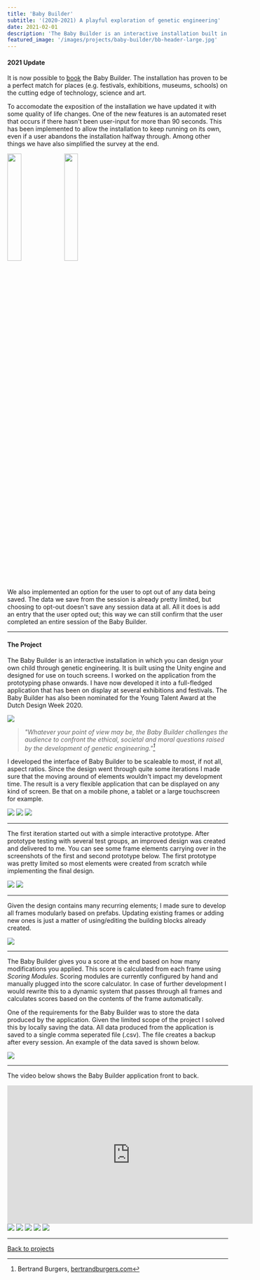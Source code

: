 ```yaml
---
title: 'Baby Builder'
subtitle: '(2020-2021) A playful exploration of genetic engineering'
date: 2021-02-01
description: 'The Baby Builder is an interactive installation built in Unity/C# in which you can design your own child through genetic engineering. The Baby Builder is a self-initiated project by Bertrand Burgers; it challenges the audience to confront the ethical, societal and moral questions raised by the development of genetic engineering.'
featured_image: '/images/projects/baby-builder/bb-header-large.jpg'
---
```


#### 2021 Update

It is now possible to [book](https://static1.squarespace.com/static/5f0dae9666df150ca89f6b1b/t/5f9e9af0e9a0e4631a01f89c/1604229878964/digital-form-baby-builder.pdf) the Baby Builder. The installation has proven to be a perfect match for places (e.g. festivals, exhibitions, museums, schools) on the cutting edge of technology, science and art. 

To accomodate the exposition of the installation we have updated it with some quality of life changes. 
One of the new features is an automated reset that occurs if there hasn't been user-input for more than 90 seconds. This has been implemented to allow the installation to keep running on its own, even if a user abandons the installation halfway through. Among other things we have also simplified the survey at the end.


<div class="gallery" data-columns="6">
    <img src="/images/projects/baby-builder/unity/ui_afkscreen.png" height="25%">
    <img src="/images/projects/baby-builder/unity/ui_survey_new.png" height="25%">
</div>

We also implemented an option for the user to opt out of any data being saved. The data we save from the session is already pretty limited, but choosing to opt-out doesn't save any session data at all. All it does is add an entry that the user opted out; this way we can still confirm that the user completed an entire session of the Baby Builder.

----

#### The Project

The Baby Builder is an interactive installation in which you can design your own child through genetic engineering. It is built using the Unity engine and designed for use on touch screens. I worked on the application from the prototyping phase onwards. I have now developed it into a full-fledged application that has been on display at several exhibitions and festivals. The Baby Builder has also been nominated for the Young Talent Award at the Dutch Design Week 2020.

![](/images/projects/baby-builder/bb-interaction.jpg)
> *"Whatever your point of view may be, the Baby Builder challenges the audience to confront the ethical, societal and moral questions raised by the development of genetic engineering."[^1]* 

[^1]: Bertrand Burgers, [bertrandburgers.com](https://www.bertrandburgers.com)

I developed the interface of Baby Builder to be scaleable to most, if not all, aspect ratios. Since the design went through quite some iterations I made sure that the moving around of elements wouldn't impact my development time.
The result is a very flexible application that can be displayed on any kind of screen. Be that on a mobile phone, a tablet or a large touchscreen for example. 

<div class="gallery" data-columns="3">
    <img src="/images/projects/baby-builder/unity/ui_18by9.PNG">
    <img src="/images/projects/baby-builder/unity/ui_5by4.PNG">
    <img src="/images/projects/baby-builder/unity/ui_16by9.PNG">
</div>

----

The first iteration started out with a simple interactive prototype. After prototype testing with several test groups, an improved design was created and delivered to me. You can see some frame elements carrying over in the screenshots of the first and second prototype below. The first prototype was pretty limited so most elements were created from scratch while implementing the final design.

<div class="gallery" data-columns="2">
    <img src="/images/projects/baby-builder/unity/bb-initial-prototype.PNG">
    <img src="/images/projects/baby-builder/unity/bb-initial-design.PNG">
</div>

----

Given the design contains many recurring elements; I made sure to develop all frames modularly based on prefabs. Updating existing frames or adding new ones is just a matter of using/editing the building blocks already created.

![](/images/projects/baby-builder/unity/prefabs-collage.PNG)

----

The Baby Builder gives you a score at the end based on how many modifications you applied. This score is calculated from each frame using *Scoring Modules*. Scoring modules are currently configured by hand and manually plugged into the score calculator. In case of further development I would rewrite this to a dynamic system that passes through all frames and calculates scores based on the contents of the frame automatically.

One of the requirements for the Baby Builder was to store the data produced by the application. Given the limited scope of the project I solved this by locally saving the data. All data produced from the application is saved to a single comma seperated file (.csv). The file creates a backup after every session. An example of the data saved is shown below.

![](/images/projects/baby-builder/bb_data.png)

----

The video below shows the Baby Builder application front to back.

<iframe width="560" height="315" src="https://youtube.com/embed/HtT2TPZJG68" frameborder="0" allow="accelerometer; autoplay; clipboard-write; encrypted-media; gyroscope; picture-in-picture" allowfullscreen></iframe>

<div class="gallery" data-columns="3">
	<img src="/images/projects/baby-builder/Baby-Builder-portrait.jpg">
	<img src="/images/projects/baby-builder/baby-builder-foto-klein1.jpg">
    <img src="/images/projects/baby-builder/baby-builder-foto-klein2.jpg">
    <img src="/images/projects/baby-builder/baby-builder-foto-klein3.jpeg">
    <img src="/images/projects/baby-builder/baby-builder-foto-klein4.jpg">
</div>


----

[Back to projects]({{site.url}})


